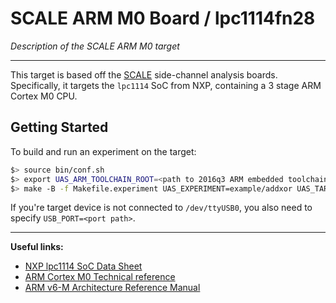 
# SCALE ARM M0 Board / lpc1114fn28

*Description of the SCALE ARM M0 target*

---

This target is based off the [SCALE](https://github.com/dan-page/scale)
side-channel analysis boards.
Specifically, it targets the `lpc1114` SoC from NXP, containing a
3 stage ARM Cortex M0 CPU.

## Getting Started

To build and run an experiment on the target:

```sh
$> source bin/conf.sh
$> export UAS_ARM_TOOLCHAIN_ROOT=<path to 2016q3 ARM embedded toolchain>
$> make -B -f Makefile.experiment UAS_EXPERIMENT=example/addxor UAS_TARGET=scale_lpc1114fn28
```

If you're target device is not connected to `/dev/ttyUSB0`, you also need
to specify `USB_PORT=<port path>`.

---

**Useful links:**
- [NXP lpc1114 SoC Data Sheet](https://www.nxp.com/docs/en/data-sheet/LPC111X.pdf)
- [ARM Cortex M0 Technical reference](https://static.docs.arm.com/ddi0432/c/DDI0432C_cortex_m0_r0p0_trm.pdf)
- [ARM v6-M Architecture Reference Manual](https://static.docs.arm.com/ddi0419/e/DDI0419E_armv6m_arm.pdf)

